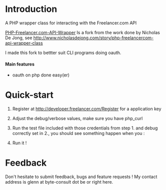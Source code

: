 
Introduction
============

A PHP wrapper class for interacting with the Freelancer.com API 

[PHP-Freelancer.com-API-Wrapper](http://github.com/gplv2/PHP-Freelancer.com-API-Wrapper/) Is a fork from the work done by Nicholas De Jong, see http://www.nicholasdejong.com/story/php-freelancercom-api-wrapper-class

I made this fork to bettter suit CLI programs doing oauth.  

#### Main features
- oauth on php done easy(er)

Quick-start
===========

1. Register at http://developer.freelancer.com/Register for a application key

2. Adjust the debug/verbose values, make sure you have php_curl

3. Run the test file included with those credentials from step 1. and debug correctly set in 2., you should see something happen when you :
   
4. Run it !

Feedback
========

Don't hesitate to submit feedback, bugs and feature requests ! My contact address is glenn at byte-consult dot be or right here.

